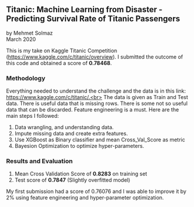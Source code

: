 ## Titanic: Machine Learning from Disaster - Predicting Survival Rate of Titanic Passengers
by Mehmet Solmaz <br> March 2020

This is my take on Kaggle Titanic Competition (https://www.kaggle.com/c/titanic/overview). I submitted the outcome of this code and obtained a score of __0.78468__. 

### Methodology
Everything needed to understand the challenge and the data is in this link: https://www.kaggle.com/c/titanic/.<br>
The data is given as Train and Test data. There is useful data that is missing rows. There is some not so useful data that can be discarded. Feature engineering is a must. Here are the main steps I followed:

1. Data wrangling, and understanding data. 
2. Impute missing data and create extra features.
3. Use XGBoost as Binary classifier and mean Cross_Val_Score as metric
4. Bayesion Optimization to optimize hyper-parameters. 

### Results and Evaluation

1. Mean Cross Validation Score of __0.8283__ on training set
2. Test score of __0.7847__ (Slightly overfitted model) 

My first submission had a score of 0.76076 and I was able to improve it by 2% using feature engineering and hyper-parameter optimization.
